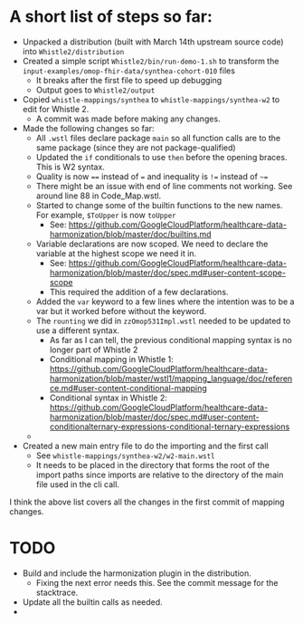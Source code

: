 # A short list of steps so far:

- Unpacked a distribution (built with March 14th upstream source code) into `Whistle2/distribution`
- Created a simple script `Whistle2/bin/run-demo-1.sh` to transform the `input-examples/omop-fhir-data/synthea-cohort-010` files
  - It breaks after the first file to speed up debugging
  - Output goes to `Whistle2/output`
- Copied `whistle-mappings/synthea` to  `whistle-mappings/synthea-w2` to edit for Whistle 2.
  - A commit was made before making any changes.
- Made the following changes so far:
  - All `.wstl` files declare package `main` so all function calls are to the same package (since they are not package-qualified)
  - Updated the `if` conditionals to use `then` before the opening braces. This is W2 syntax.
  - Quality is now `==` instead of `=` and inequality is `!=` instead of `~=`
  - There might be an issue with end of line comments not working. See around line 88 in Code_Map.wstl.
  - Started to change some of the builtin functions to the new names. For example, `$ToUpper` is now `toUpper`
    - See: https://github.com/GoogleCloudPlatform/healthcare-data-harmonization/blob/master/doc/builtins.md
  - Variable declarations are now scoped. We need to declare the variable at the highest scope we need it in.
    - See: https://github.com/GoogleCloudPlatform/healthcare-data-harmonization/blob/master/doc/spec.md#user-content-scope-scope
    - This required the addition of a few declarations.
  - Added the `var` keyword to a few lines where the intention was to be a var but it worked before without the keyword.
  - The `rounting` we did in `zzOmop531Impl.wstl` needed to be updated to use a different syntax.
    - As far as I can tell, the previous conditional mapping syntax is no longer part of Whistle 2
    - Conditional mapping in Whistle 1: https://github.com/GoogleCloudPlatform/healthcare-data-harmonization/blob/master/wstl1/mapping_language/doc/reference.md#user-content-conditional-mapping
    - Conditional syntax in Whistle 2: https://github.com/GoogleCloudPlatform/healthcare-data-harmonization/blob/master/doc/spec.md#user-content-conditionalternary-expressions-conditional-ternary-expressions
  - 
- Created a new main entry file to do the importing and the first call
  - See `whistle-mappings/synthea-w2/w2-main.wstl`
  - It needs to be placed in the directory that forms the root of the import paths since imports are relative to the directory of the main file used in the cli call.

I think the above list covers all the changes in the first commit of mapping changes.

# TODO

- Build and include the harmonization plugin in the distribution.
  - Fixing the next error needs this. See the commit message for the stacktrace.
- Update all the builtin calls as needed.
- 